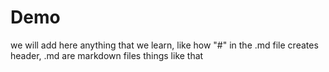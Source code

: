 # Demo

we will add here anything that we learn, like how "#" in the .md file creates header, .md are markdown files things like that
